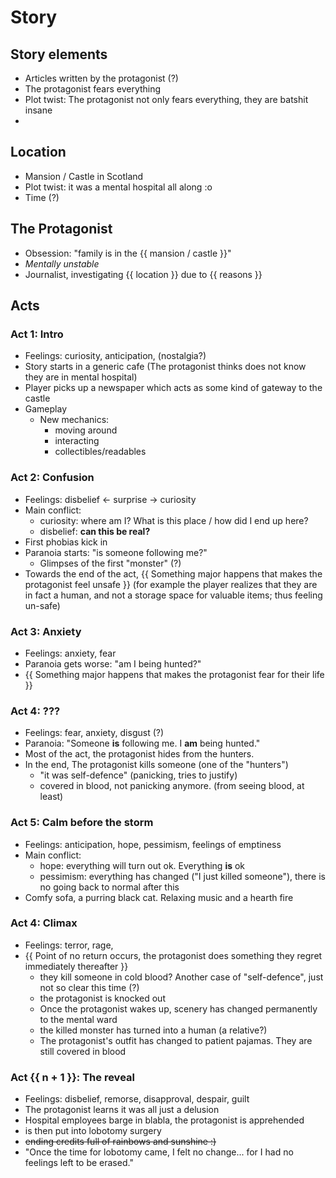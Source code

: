 # Story

## Story elements
- Articles written by the protagonist (?)
- The protagonist fears everything
- Plot twist: The protagonist not only fears everything, they are batshit insane
- 

## Location
- Mansion / Castle in Scotland
- Plot twist: it was a mental hospital all along :o
- Time (?)

## The Protagonist
- Obsession: "family is in the {{ mansion / castle }}"
- _Mentally unstable_
- Journalist, investigating {{ location }} due to {{ reasons }}


## Acts

### Act 1: Intro
- Feelings: curiosity, anticipation, (nostalgia?)
- Story starts in a generic cafe (The protagonist thinks does not know they are in mental hospital)
- Player picks up a newspaper which acts as some kind of gateway to the castle
- Gameplay
  - New mechanics:
    - moving around
    - interacting
    - collectibles/readables

### Act 2: Confusion
- Feelings: disbelief <- surprise -> curiosity
- Main conflict:
    - curiosity: where am I? What is this place / how did I end up here?
    - disbelief: **can this be real?**
- First phobias kick in
- Paranoia starts: "is someone following me?"
  - Glimpses of the first "monster" (?)
- Towards the end of the act, {{ Something major happens that makes the protagonist feel unsafe }}
(for example the player realizes that they are in fact a human, and not a storage space for valuable items; thus feeling un-safe)

### Act 3: Anxiety
- Feelings: anxiety, fear
- Paranoia gets worse: "am I being hunted?"
- {{ Something major happens that makes the protagonist fear for their life }}

### Act 4: ???
- Feelings: fear, anxiety, disgust (?)
- Paranoia: "Someone **is** following me. I **am** being hunted."
- Most of the act, the protagonist hides from the hunters.
- In the end, The protagonist kills someone (one of the "hunters")
  - "it was self-defence" (panicking, tries to justify)
  - covered in blood, not panicking anymore. (from seeing blood, at least)

### Act 5: Calm before the storm
- Feelings: anticipation, hope, pessimism, feelings of emptiness
- Main conflict:
    - hope: everything will turn out ok. Everything **is** ok
    - pessimism: everything has changed ("I just killed someone"), there is no going back to normal after this
- Comfy sofa, a purring black cat. Relaxing music and a hearth fire

### Act 4: Climax 
- Feelings: terror, rage, 
- {{ Point of no return occurs, the protagonist does something they regret immediately thereafter }}
  - they kill someone in cold blood? Another case of "self-defence", just not so clear this time (?)
  - the protagonist is knocked out 
  - Once the protagonist wakes up, scenery has changed permanently to the mental ward
  - the killed monster has turned into a human (a relative?)
  - The protagonist's outfit has changed to patient pajamas. They are still covered in blood

### Act {{ n + 1 }}: The reveal
- Feelings: disbelief, remorse, disapproval, despair, guilt
- The protagonist learns it was all just a delusion
- Hospital employees barge in blabla, the protagonist is apprehended
- is then put into lobotomy surgery
- ~~ending credits full of rainbows and sunshine :)~~
- "Once the time for lobotomy came, I felt no change... for I had no feelings left to be erased."
